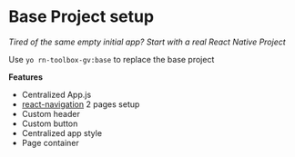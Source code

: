 # Base Project setup

*Tired of the same empty initial app? Start with a real React Native Project*

Use `yo rn-toolbox-gv:base` to replace the base project

**Features**
- Centralized App.js
- [react-navigation](https://github.com/react-community/react-navigation) 2 pages setup
- Custom header
- Custom button
- Centralized app style
- Page container
